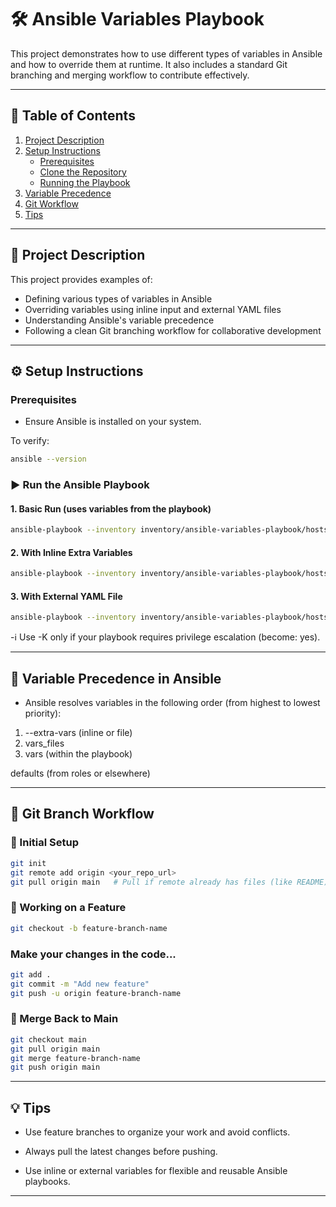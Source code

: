 # 🛠️ Ansible Variables Playbook

This project demonstrates how to use different types of variables in Ansible and how to override them at runtime. It also includes a standard Git branching and merging workflow to contribute effectively.

---

## 📘 Table of Contents

1. [Project Description](#project-description)  
2. [Setup Instructions](#setup-instructions)  
   - [Prerequisites](#prerequisites)  
   - [Clone the Repository](#clone-the-repository)  
   - [Running the Playbook](#running-the-playbook)  
3. [Variable Precedence](#variable-precedence)  
4. [Git Workflow](#git-workflow)  
5. [Tips](#tips)

---

## 📄 Project Description

This project provides examples of:

- Defining various types of variables in Ansible
- Overriding variables using inline input and external YAML files
- Understanding Ansible's variable precedence
- Following a clean Git branching workflow for collaborative development

---

## ⚙️ Setup Instructions

### Prerequisites

- Ensure Ansible is installed on your system.

To verify:
```bash
ansible --version
```

### ▶️ Run the Ansible Playbook
#### 1. Basic Run (uses variables from the playbook)
```bash
ansible-playbook --inventory inventory/ansible-variables-playbook/hosts ansible-variables-playbook.yml -K
```

#### 2. With Inline Extra Variables
```bash
ansible-playbook --inventory inventory/ansible-variables-playbook/hosts ansible-variables-playbook.yml --extra-vars '{"version": 1.0, "other_variable": "foo-world"}' -K
```

#### 3. With External YAML File
```bash
ansible-playbook --inventory inventory/ansible-variables-playbook/hosts ansible-variables-playbook.yml --extra-vars "@my_vars.yml" -K
```

-ℹ️ Use -K only if your playbook requires privilege escalation (become: yes).

---

## 🧪 Variable Precedence in Ansible
- Ansible resolves variables in the following order (from highest to lowest priority):

1. --extra-vars (inline or file)
2. vars_files
3. vars (within the playbook)

defaults (from roles or elsewhere)

---

## 🌿 Git Branch Workflow
### 🧱 Initial Setup
```bash
git init
git remote add origin <your_repo_url>
git pull origin main   # Pull if remote already has files (like README)
```

### 🔧 Working on a Feature
```bash
git checkout -b feature-branch-name
```

### Make your changes in the code...

```bash
git add .
git commit -m "Add new feature"
git push -u origin feature-branch-name
```

### 🔄 Merge Back to Main
```bash
git checkout main
git pull origin main
git merge feature-branch-name
git push origin main
```

---

## 💡 Tips
- Use feature branches to organize your work and avoid conflicts.

- Always pull the latest changes before pushing.

- Use inline or external variables for flexible and reusable Ansible playbooks.

---
